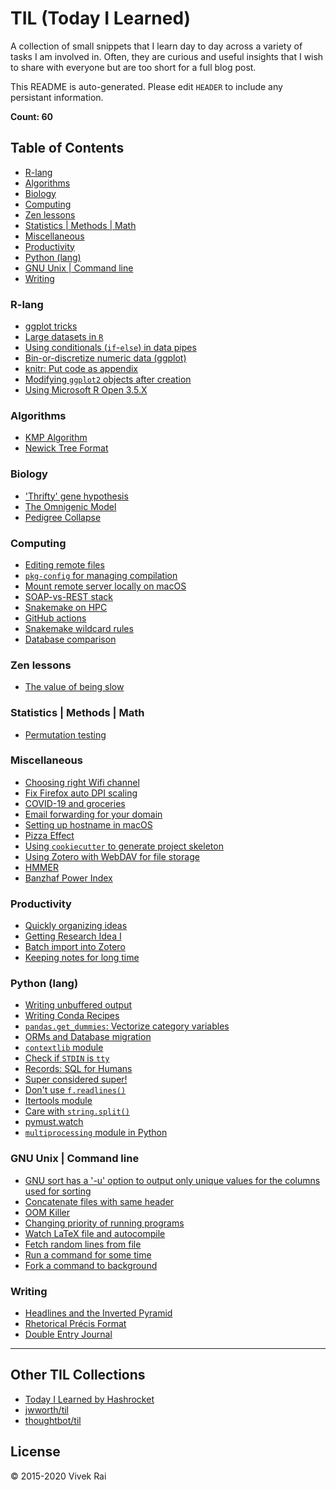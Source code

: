 # TIL (Today I Learned)

A collection of small snippets that I learn day to day across a variety of tasks I am
involved in. Often, they are curious and useful insights that I wish to share with
everyone but are too short for a full blog post.

This README is auto-generated. Please edit `HEADER` to include any persistant information.

**Count: 60**

## Table of Contents
* [R-lang](#r-lang)
* [Algorithms](#algorithms)
* [Biology](#biology)
* [Computing](#computing)
* [Zen lessons](#zen-lessons)
* [Statistics | Methods | Math](#statistics--methods--math)
* [Miscellaneous](#miscellaneous)
* [Productivity](#productivity)
* [Python (lang)](#python-(lang))
* [GNU Unix | Command line](#gnu-unix--command-line)
* [Writing](#writing)

### R-lang
* [ggplot tricks](R/ggplot-tricks.md)
* [Large datasets in `R`](R/r-large-data.md)
* [Using conditionals (`if`-`else`) in data pipes](R/using-conditionals-(`if`-`else`)-in-data-pipes.md)
* [Bin-or-discretize numeric data (ggplot)](R/bin-or-discretize-numeric-data-(ggplot).md)
* [knitr: Put code as appendix](R/knitr:-put-code-as-appendix.md)
* [Modifying `ggplot2` objects after creation](R/modifying-ggplot2-objects-after-creation.md)
* [Using Microsoft R Open 3.5.X](R/using-microsoft-r-open-3.5.x.md)

### Algorithms
* [KMP Algorithm](algorithms/kmp-matcher.md)
* [Newick Tree Format](algorithms/newick-tree-format.md)

### Biology
* ['Thrifty' gene hypothesis](biology/'thrifty'-gene-hypothesis.md)
* [The Omnigenic Model](biology/the-omnigenic-model.md)
* [Pedigree Collapse](biology/pedigree-collapse.md)

### Computing
* [Editing remote files](computing/editing-remote-file.md)
* [`pkg-config` for managing compilation](computing/pkg-config-for-compilation.md)
* [Mount remote server locally on macOS](computing/mount-remote-server-locally-on-macos.md)
* [SOAP-vs-REST stack](computing/SOAP-vs-REST.md)
* [Snakemake on HPC](computing/snakemake-on-hpc.md)
* [GitHub actions](computing/github-actions.md)
* [Snakemake wildcard rules](computing/snakemake-wildcard-rules.md)
* [Database comparison](computing/databases.md)

### Zen lessons
* [The value of being slow](lessons/the-value-of-being-slow.md)

### Statistics | Methods | Math
* [Permutation testing](math/permutation-testing.md)

### Miscellaneous
* [Choosing right Wifi channel](misc/choosing-wifi-channel.md)
* [Fix Firefox auto DPI scaling](misc/fix-firefox-auto-dpi-scaling.md)
* [COVID-19 and groceries](misc/covid-19-and-groceries.md)
* [Email forwarding for your domain](misc/email-forwarding-for-your-domain.md)
* [Setting up hostname in macOS](misc/setting-up-hostname-in-macos.md)
* [Pizza Effect](misc/pizza-effect.md)
* [Using `cookiecutter` to generate project skeleton](misc/cookiecutter-skeleton.md)
* [Using Zotero with WebDAV for file storage](misc/zotero-webdav-setup.md)
* [HMMER](misc/hmmer.md)
* [Banzhaf Power Index](misc/banzhaf-index.md)

### Productivity
* [Quickly organizing ideas](productivity/quickly-organizing-ideas.md)
* [Getting Research Idea I](productivity/getting-research-idea-i.md)
* [Batch import into Zotero](productivity/batch-import-into-zotero.md)
* [Keeping notes for long time](productivity/keeping-notes-for-long-time.md)

### Python (lang)
* [Writing unbuffered output](python/unbuffered-output.md)
* [Writing Conda Recipes](python/conda-recipes.md)
* [`pandas.get_dummies`: Vectorize category variables](python/pandas-get-dummies.md)
* [ORMs and Database migration](python/sql-orm.md)
* [`contextlib` module](python/contextlib-with.md)
* [Check if `STDIN` is `tty`](python/checking-if-STDIN-is-tty.md)
* [Records: SQL for Humans](python/records-sql.md)
* [Super considered super!](python/super-talk.md)
* [Don't use `f.readlines()`](python/dont-use-readlines.md)
* [Itertools module](python/itertools-module.md)
* [Care with `string.split()`](python/care-with-string-split.md)
* [pymust.watch](python/pymust-watch.md)
* [`multiprocessing` module in Python](python/optimize-pandas-mp.md)

### GNU Unix | Command line
* [GNU sort has a '-u' option to output only unique values for the  columns used for sorting](unix/sort-and-deduplicate-on-specific-columns.md)
* [Concatenate files with same header](unix/concatenate-files-with-same-header.md)
* [OOM Killer](unix/oom-killer.md)
* [Changing priority of running programs](unix/ionicing-programs.md)
* [Watch LaTeX file and autocompile](unix/watch-compile-latex.md)
* [Fetch random lines from file](unix/random-lines.md)
* [Run a command for some time](unix/timeout.md)
* [Fork a command to background](unix/fork-to-bg.md)

### Writing
* [Headlines and the Inverted Pyramid](writing/inverted-pyramid.md)
* [Rhetorical Précis Format](writing/rhetorical-precis-format.md)
* [Double Entry Journal](writing/double-entry-journal.md)

---

## Other TIL Collections
* [Today I Learned by Hashrocket](https://til.hashrocket.com)
* [jwworth/til](https://github.com/jwworth/til)
* [thoughtbot/til](https://github.com/thoughtbot/til)

## License
© 2015-2020 Vivek Rai
